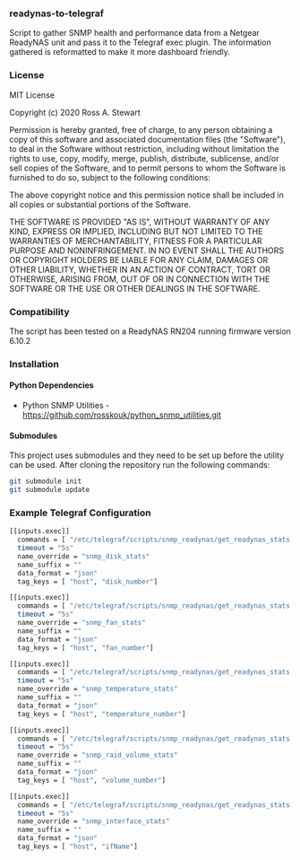 ### readynas-to-telegraf

Script to gather SNMP health and performance data from a Netgear ReadyNAS unit and pass it to the Telegraf exec plugin.  The information gathered is reformatted to make it more dashboard friendly.

### License

MIT License

Copyright (c) 2020 Ross A. Stewart

Permission is hereby granted, free of charge, to any person obtaining a copy
of this software and associated documentation files (the "Software"), to deal
in the Software without restriction, including without limitation the rights
to use, copy, modify, merge, publish, distribute, sublicense, and/or sell
copies of the Software, and to permit persons to whom the Software is
furnished to do so, subject to the following conditions:

The above copyright notice and this permission notice shall be included in all
copies or substantial portions of the Software.

THE SOFTWARE IS PROVIDED "AS IS", WITHOUT WARRANTY OF ANY KIND, EXPRESS OR
IMPLIED, INCLUDING BUT NOT LIMITED TO THE WARRANTIES OF MERCHANTABILITY,
FITNESS FOR A PARTICULAR PURPOSE AND NONINFRINGEMENT. IN NO EVENT SHALL THE
AUTHORS OR COPYRIGHT HOLDERS BE LIABLE FOR ANY CLAIM, DAMAGES OR OTHER
LIABILITY, WHETHER IN AN ACTION OF CONTRACT, TORT OR OTHERWISE, ARISING FROM,
OUT OF OR IN CONNECTION WITH THE SOFTWARE OR THE USE OR OTHER DEALINGS IN THE
SOFTWARE.

### Compatibility

The script has been tested on a ReadyNAS RN204 running firmware version 6.10.2

### Installation

#### Python Dependencies

- Python SNMP Utilities - https://github.com/rosskouk/python_snmp_utilities.git

#### Submodules

This project uses submodules and they need to be set up before the utility can be used.
After cloning the repository run the following commands:

```bash
git submodule init
git submodule update
```

### Example Telegraf Configuration

```bash
[[inputs.exec]]
  commands = [ "/etc/telegraf/scripts/snmp_readynas/get_readynas_stats.py -d" ]
  timeout = "5s"
  name_override = "snmp_disk_stats"
  name_suffix = ""
  data_format = "json"
  tag_keys = [ "host", "disk_number"]

[[inputs.exec]]
  commands = [ "/etc/telegraf/scripts/snmp_readynas/get_readynas_stats.py -f" ]
  timeout = "5s"
  name_override = "snmp_fan_stats"
  name_suffix = ""
  data_format = "json"
  tag_keys = [ "host", "fan_number"]

[[inputs.exec]]
  commands = [ "/etc/telegraf/scripts/snmp_readynas/get_readynas_stats.py -t" ]
  timeout = "5s"
  name_override = "snmp_temperature_stats"
  name_suffix = ""
  data_format = "json"
  tag_keys = [ "host", "temperature_number"]

[[inputs.exec]]
  commands = [ "/etc/telegraf/scripts/snmp_readynas/get_readynas_stats.py -v" ]
  timeout = "5s"
  name_override = "snmp_raid_volume_stats"
  name_suffix = ""
  data_format = "json"
  tag_keys = [ "host", "volume_number"]

[[inputs.exec]]
  commands = [ "/etc/telegraf/scripts/snmp_readynas/get_readynas_stats.py -i" ]
  timeout = "5s"
  name_override = "snmp_interface_stats"
  name_suffix = ""
  data_format = "json"
  tag_keys = [ "host", "ifName"]
```

